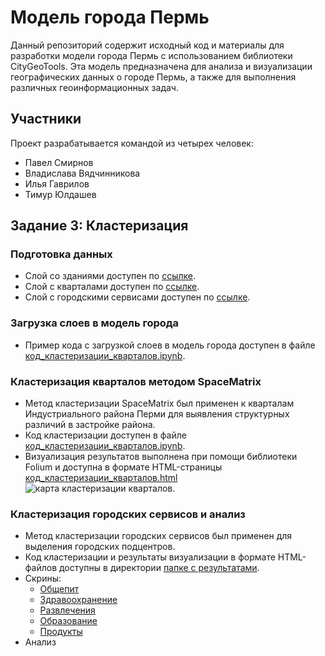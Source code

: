 # Модель города Пермь

Данный репозиторий содержит исходный код и материалы для разработки модели города Пермь с использованием библиотеки CityGeoTools. Эта модель предназначена для анализа и визуализации географических данных о городе Пермь, а также для выполнения различных геоинформационных задач.

## Участники

Проект разрабатывается командой из четырех человек:

- Павел Смирнов
- Владислава Вядчинникова
- Илья Гаврилов
- Тимур Юлдашев

## Задание 3: Кластеризация

### Подготовка данных

- Слой со зданиями доступен по [ссылке](https://github.com/smpas/permProject/blob/master/data/buildings.geojson).
- Слой с кварталами доступен по [ссылке](https://github.com/smpas/permProject/blob/master/data/blocks.geojson).
- Слой с городскими сервисами доступен по [ссылке](https://github.com/smpas/permProject/blob/master/data/services.geojson).

### Загрузка слоев в модель города

- Пример кода с загрузкой слоев в модель города доступен в файле [код_кластеризации_кварталов.ipynb](ссылка).

### Кластеризация кварталов методом SpaceMatrix

- Метод кластеризации SpaceMatrix был применен к кварталам Индустриального района Перми для выявления структурных различий в застройке района.
- Код кластеризации доступен в файле [код_кластеризации_кварталов.ipynb](ссылка).
- Визуализация результатов выполнена при помощи библиотеки Folium и доступна в формате HTML-страницы [код_кластеризации_кварталов.html](ссылка)
![карта кластеризации кварталов](ссылка).

### Кластеризация городских сервисов и анализ

- Метод кластеризации городских сервисов был применен для выделения городских подцентров.
- Код кластеризации и результаты визуализации в формате HTML-файлов доступны в директории [папке с результатами](ссылка_на_папку).
- Скрины: 
  - [Общепит](ссылка)
  - [Здравоохранение](ссылка)
  - [Развлечения](ссылка)
  - [Образование](ссылка)
  - [Продукты](ссылка)
- Анализ
